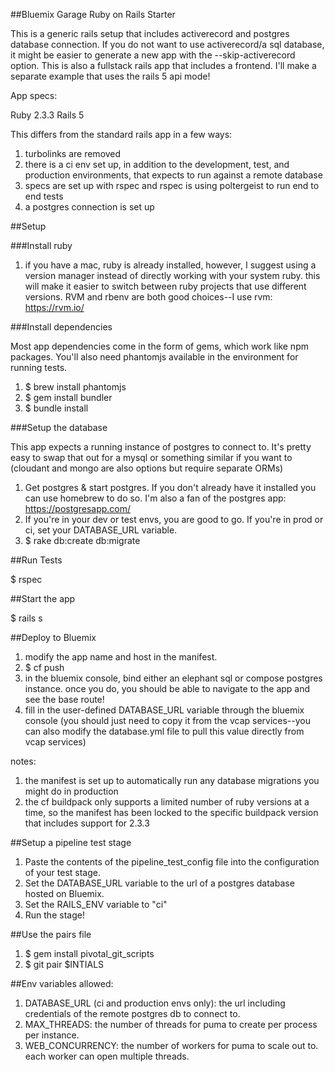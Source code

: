 ##Bluemix Garage Ruby on Rails Starter

This is a generic rails setup that includes activerecord and postgres database connection. If you do not want to use activerecord/a sql database, it might be easier to generate a new app with the --skip-activerecord option. This is also a fullstack rails app that includes a frontend. I'll make a separate example that uses the rails 5 api mode!

App specs:

Ruby 2.3.3
Rails 5

This differs from the standard rails app in a few ways:

1. turbolinks are removed
1. there is a ci env set up, in addition to the development, test, and production environments, that expects to run against a remote database
1. specs are set up with rspec and rspec is using poltergeist to run end to end tests 
1. a postgres connection is set up

##Setup

###Install ruby

1. if you have a mac, ruby is already installed, however, I suggest using a version manager instead of directly working with your system ruby. this will make it easier to switch between ruby projects that use different versions. RVM and rbenv are both good choices--I use rvm: https://rvm.io/ 

###Install dependencies

Most app dependencies come in the form of gems, which work like npm packages. You'll also need phantomjs available in the environment for running tests. 

1. $ brew install phantomjs
1. $ gem install bundler
1. $ bundle install

###Setup the database

This app expects a running instance of postgres to connect to. It's pretty easy to swap that out for a mysql or something similar if you want to (cloudant and mongo are also options but require separate ORMs)
 
1. Get postgres & start postgres. If you don't already have it installed you can use homebrew to do so. I'm also a fan of the postgres app: https://postgresapp.com/
1. If you're in your dev or test envs, you are good to go. If you're in prod or ci, set your DATABASE_URL variable.
1. $ rake db:create db:migrate

##Run Tests 

$ rspec

##Start the app 

$ rails s

##Deploy to Bluemix

1. modify the app name and host in the manifest. 
2. $ cf push
3. in the bluemix console, bind either an elephant sql or compose postgres instance. once you do, you should be able to navigate to the app and see the base route! 
4. fill in the user-defined DATABASE_URL variable through the bluemix console (you should just need to copy it from the vcap services--you can also modify the database.yml file to pull this value directly from vcap services)

notes:

1. the manifest is set up to automatically run any database migrations you might do in production
1. the cf buildpack only supports a limited number of ruby versions at a time, so the manifest has been locked to the specific buildpack version that includes support for 2.3.3

##Setup a pipeline test stage

1. Paste the contents of the pipeline_test_config file into the configuration of your test stage. 
1. Set the DATABASE_URL variable to the url of a postgres database hosted on Bluemix. 
1. Set the RAILS_ENV variable to "ci"
1. Run the stage!

##Use the pairs file

1. $ gem install pivotal_git_scripts
1. $ git pair $INTIALS

##Env variables allowed:
1. DATABASE_URL (ci and production envs only): the url including credentials of the remote postgres db to connect to. 
1. MAX_THREADS: the number of threads for puma to create per process per instance.
1. WEB_CONCURRENCY: the number of workers for puma to scale out to. each worker can open multiple threads.